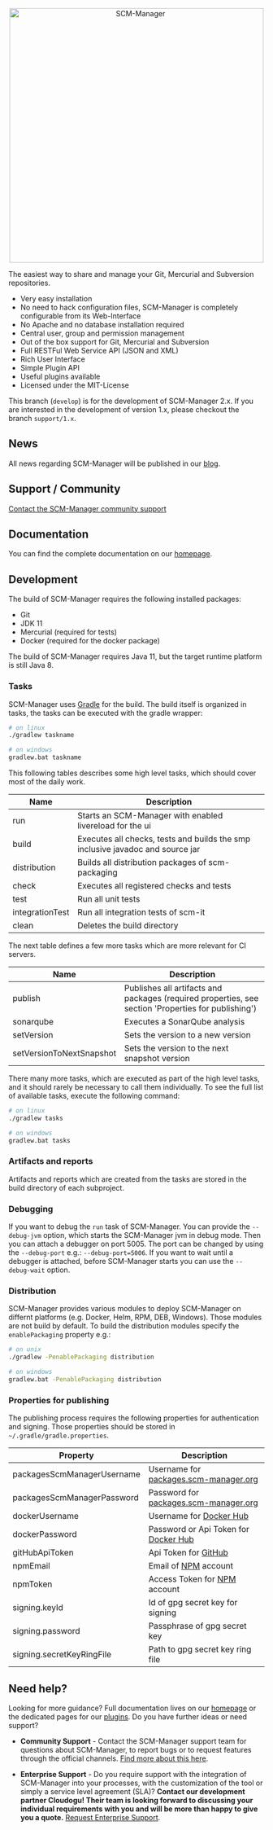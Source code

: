 <p align="center">
  <a href="https://scm-manager.org/">
    <img alt="SCM-Manager" src="https://download.scm-manager.org/images/logo/scm-manager_logo.png" width="500" />
  </a>
</p>

The easiest way to share and manage your Git, Mercurial and Subversion
repositories.

- Very easy installation
- No need to hack configuration files, SCM-Manager is completely
  configurable from its Web-Interface
- No Apache and no database installation required
- Central user, group and permission management
- Out of the box support for Git, Mercurial and Subversion
- Full RESTFul Web Service API (JSON and XML)
- Rich User Interface
- Simple Plugin API
- Useful plugins available
- Licensed under the MIT-License

This branch (`develop`) is for the development of SCM-Manager 2.x. If you are interested in the development of version
1.x, please checkout the branch `support/1.x`.

## News

All news regarding SCM-Manager will be published in our [blog](https://scm-manager.org/blog/).

## Support / Community
 [Contact the SCM-Manager community support](https://scm-manager.org/support/)

## Documentation

You can find the complete documentation on our [homepage](https://scm-manager.org/docs/).

## Development

The build of SCM-Manager requires the following installed packages:

* Git
* JDK 11
* Mercurial (required for tests)
* Docker (required for the docker package)

The build of SCM-Manager requires Java 11, but the target runtime platform is still Java 8. 

### Tasks

SCM-Manager uses [Gradle](https://gradle.org/) for the build.
The build itself is organized in tasks, the tasks can be executed with the gradle wrapper:

```bash
# on linux
./gradlew taskname

# on windows
gradlew.bat taskname
```

This following tables describes some high level tasks,
which should cover most of the daily work.

| Name | Description |
| ---- | ----------- |
| run | Starts an SCM-Manager with enabled livereload for the ui |
| build | Executes all checks, tests and builds the smp inclusive javadoc and source jar |
| distribution | Builds all distribution packages of scm-packaging |
| check | Executes all registered checks and tests |
| test | Run all unit tests |
| integrationTest | Run all integration tests of scm-it |
| clean | Deletes the build directory |

The next table defines a few more tasks which are more relevant for CI servers.

| Name | Description |
| ---- | ----------- |
| publish | Publishes all artifacts and packages (required properties, see section 'Properties for publishing') |
| sonarqube | Executes a SonarQube analysis |
| setVersion | Sets the version to a new version |
| setVersionToNextSnapshot | Sets the version to the next snapshot version |

There many more tasks, which are executed as part of the high level tasks,
and it should rarely be necessary to call them individually.
To see the full list of available tasks, execute the following command:

```bash
# on linux
./gradlew tasks

# on windows
gradlew.bat tasks
```

### Artifacts and reports

Artifacts and reports which are created from the tasks are stored in the build directory of each subproject.

### Debugging

If you want to debug the `run` task of SCM-Manager.
You can provide the `--debug-jvm` option, which starts the SCM-Manager jvm in debug mode.
Then you can attach a debugger on port 5005.
The port can be changed by using the `--debug-port` e.g.: `--debug-port=5006`.
If you want to wait until a debugger is attached, before SCM-Manager starts you can use the `--debug-wait` option.

### Distribution

SCM-Manager provides various modules to deploy SCM-Manager on differnt platforms (e.g. Docker, Helm, RPM, DEB, Windows).
Those modules are not build by default. 
To build the distribution modules specify the `enablePackaging` property e.g.:

```bash
# on unix
./gradlew -PenablePackaging distribution

# on windows
gradlew.bat -PenablePackaging distribution
```

### Properties for publishing

The publishing process requires the following properties for authentication and signing.
Those properties should be stored in `~/.gradle/gradle.properties`.

| Property | Description |
| -------- | ----------- |
| packagesScmManagerUsername | Username for [packages.scm-manager.org](https://packages.scm-manager.org) |
| packagesScmManagerPassword | Password for [packages.scm-manager.org](https://packages.scm-manager.org) |
| dockerUsername | Username for [Docker Hub](https://hub.docker.com/) |
| dockerPassword | Password or Api Token for [Docker Hub](https://hub.docker.com/) |
| gitHubApiToken | Api Token for [GitHub](https://github.com/) |
| npmEmail | Email of [NPM](https://www.npmjs.com/) account |
| npmToken | Access Token for [NPM](https://www.npmjs.com/) account |
| signing.keyId | Id of gpg secret key for signing |
| signing.password | Passphrase of gpg secret key |
| signing.secretKeyRingFile | Path to gpg secret key ring file |

## Need help?

Looking for more guidance? Full documentation lives on our [homepage](https://scm-manager.org/docs/) or the
dedicated pages for our [plugins](https://scm-manager.org/plugins/). Do you have further ideas or need support?

- **Community Support** - Contact the SCM-Manager support team for questions about SCM-Manager, to report bugs or to
    request features through the official channels. [Find more about this here](https://scm-manager.org/support/).

- **Enterprise Support** - Do you require support with the integration of SCM-Manager into your processes, with the
    customization of the tool or simply a service level agreement (SLA)? **Contact our development partner Cloudogu!
    Their team is looking forward to discussing your individual requirements with you and will be more than happy to
    give you a quote.** [Request Enterprise Support](https://cloudogu.com/en/scm-manager-enterprise/).
